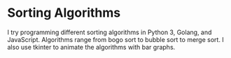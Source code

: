 # Sorting Algorithms #
I try programming different sorting algorithms in Python 3, Golang, and JavaScript. Algorithms range from bogo sort to bubble sort to merge sort. I also use tkinter to animate the algorithms with bar graphs.